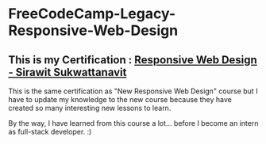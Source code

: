 # FreeCodeCamp-Legacy-Responsive-Web-Design

## This is my Certification : [Responsive Web Design - Sirawit Sukwattanavit](https://www.freecodecamp.org/certification/popeyeza12/responsive-web-design)

This is the same certification as "New Responsive Web Design" course
but I have to update my knowledge to the new course because they have created so many interesting new lessons to learn.

By the way, I have learned from this course a lot... before I become an intern as full-stack developer. :)
